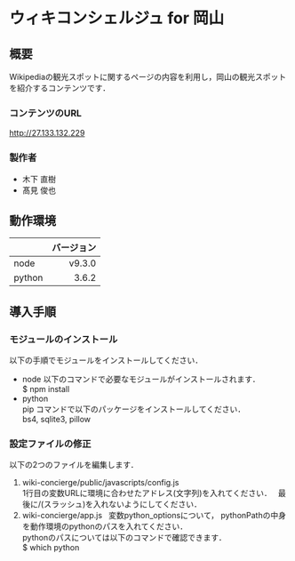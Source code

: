 # ウィキコンシェルジュ for 岡山

## 概要
Wikipediaの観光スポットに関するページの内容を利用し，岡山の観光スポットを紹介するコンテンツです．

### コンテンツのURL
http://27.133.132.229
### 製作者
- 木下 直樹
- 髙見 俊也

## 動作環境
||バージョン|
|:--|--:|
|node|v9.3.0|
|python|3.6.2|

## 導入手順
### モジュールのインストール
以下の手順でモジュールをインストールしてください．
- node 以下のコマンドで必要なモジュールがインストールされます．  
$ npm install
- python  
pip コマンドで以下のパッケージをインストールしてください．  
bs4, sqlite3, pillow

### 設定ファイルの修正
以下の2つのファイルを編集します．
1. wiki-concierge/public/javascripts/config.js  
1行目の変数URLに環境に合わせたアドレス(文字列)を入れてください．  
最後に/(スラッシュ)を入れないようにしてください．
1. wiki-concierge/app.js  
変数python_optionsについて，
pythonPathの中身を動作環境のpythonのパスを入れてください．  
pythonのパスについては以下のコマンドで確認できます．  
$ which python
